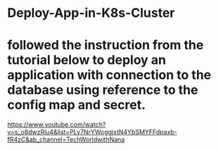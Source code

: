 # Deploy-App-in-K8s-Cluster


# followed the instruction from the tutorial below to deploy an application with connection to the database using reference to the config map and secret.
https://www.youtube.com/watch?v=s_o8dwzRlu4&list=PLy7NrYWoggjxtN4YbSMYFFdpaxb-fR4zC&ab_channel=TechWorldwithNana
